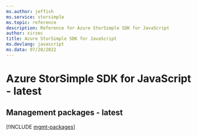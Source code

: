 ```yaml
---
ms.author: jeffish
ms.service: storsimple
ms.topic: reference
description: Reference for Azure StorSimple SDK for JavaScript
author: xirzec
title: Azure StorSimple SDK for JavaScript
ms.devlang: javascript
ms.data: 07/28/2022
---
```

# Azure StorSimple SDK for JavaScript - latest

## Management packages - latest
[!INCLUDE [mgmt-packages](storsimple-mgmt-index.md)]